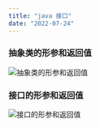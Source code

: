 ```yaml
---
title: "java 接口"
date: "2022-07-24"
---
```

### 抽象类的形参和返回值
![抽象类的形参和返回值](/images/抽象类的形参和返回值.png "抽象类的形参和返回值")
### 接口的形参和返回值
![接口的形参和返回值](/images/接口的形参和返回值.png "接口的形参和返回值")